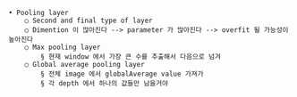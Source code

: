 	• Pooling layer
		○ Second and final type of layer
		○ Dimention 이 많아진다 --> parameter 가 많아진다 --> overfit 될 가능성이 높아진다
		○ Max pooling layer
			§ 현재 window 에서 가장 큰 수를 추출해서 다음으로 넘겨
		○ Global average pooling layer
			§ 전체 image 에서 globalAverage value 가져가
			§ 각 depth 에서 하나의 값들만 남을거야
